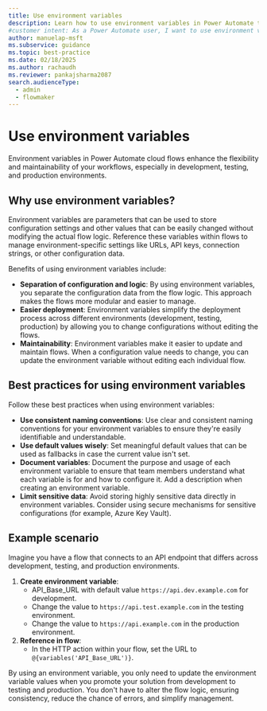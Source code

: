 ```yaml
---
title: Use environment variables
description: Learn how to use environment variables in Power Automate to enhance workflow flexibility and maintainability across different environments.
#customer intent: As a Power Automate user, I want to use environment variables in Power Automate so that I can manage configuration settings without modifying flow logic.
author: manuelap-msft
ms.subservice: guidance
ms.topic: best-practice
ms.date: 02/18/2025
ms.author: rachaudh
ms.reviewer: pankajsharma2087
search.audienceType: 
  - admin
  - flowmaker
---
```


# Use environment variables

Environment variables in Power Automate cloud flows enhance the flexibility and maintainability of your workflows, especially in development, testing, and production environments. 

## Why use environment variables?

Environment variables are parameters that can be used to store configuration settings and other values that can be easily changed without modifying the actual flow logic. Reference these variables within flows to manage environment-specific settings like URLs, API keys, connection strings, or other configuration data.

Benefits of using environment variables include:

- **Separation of configuration and logic**: By using environment variables, you separate the configuration data from the flow logic. This approach makes the flows more modular and easier to manage.
- **Easier deployment**: Environment variables simplify the deployment process across different environments (development, testing, production) by allowing you to change configurations without editing the flows.
- **Maintainability**: Environment variables make it easier to update and maintain flows. When a configuration value needs to change, you can update the environment variable without editing each individual flow.

## Best practices for using environment variables

Follow these best practices when using environment variables:

- **Use consistent naming conventions**: Use clear and consistent naming conventions for your environment variables to ensure they're easily identifiable and understandable.
- **Use default values wisely**: Set meaningful default values that can be used as fallbacks in case the current value isn't set.
- **Document variables**: Document the purpose and usage of each environment variable to ensure that team members understand what each variable is for and how to configure it. Add a description when creating an environment variable.
- **Limit sensitive data**: Avoid storing highly sensitive data directly in environment variables. Consider using secure mechanisms for sensitive configurations (for example, Azure Key Vault).

## Example scenario

Imagine you have a flow that connects to an API endpoint that differs across development, testing, and production environments.

1.  **Create environment variable**:
    -   API_Base_URL with default value `https://api.dev.example.com` for development.
    -   Change the value to `https://api.test.example.com` in the testing environment.
    -   Change the value to `https://api.example.com` in the production environment.
2.  **Reference in flow**:
    -   In the HTTP action within your flow, set the URL to `@{variables('API_Base_URL')}`.

By using an environment variable, you only need to update the environment variable values when you promote your solution from development to testing and production. You don't have to alter the flow logic, ensuring consistency, reduce the chance of errors, and simplify management.